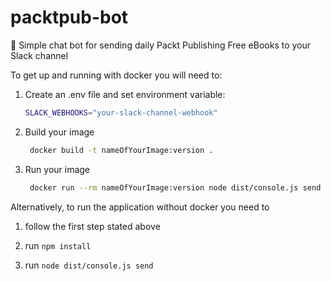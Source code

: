 # packtpub-bot

🤖 Simple chat bot for sending daily Packt Publishing Free eBooks to your Slack channel

To get up and running with docker you will need to:

1. Create an .env file and set environment variable:
    ```bash
    SLACK_WEBHOOKS="your-slack-channel-webhook"
    ```
2. Build your image
    ```bash
     docker build -t nameOfYourImage:version .
    ```

3. Run your image
    ```bash
     docker run --rm nameOfYourImage:version node dist/console.js send
    ```
Alternatively, to run the application without docker you need to

1. follow the first step stated above

2. run  ```npm install```

3. run ```node dist/console.js send```